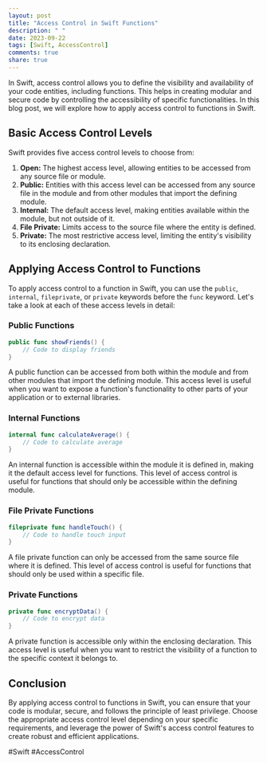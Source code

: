 ```yaml
---
layout: post
title: "Access Control in Swift Functions"
description: " "
date: 2023-09-22
tags: [Swift, AccessControl]
comments: true
share: true
---
```


In Swift, access control allows you to define the visibility and availability of your code entities, including functions. This helps in creating modular and secure code by controlling the accessibility of specific functionalities. In this blog post, we will explore how to apply access control to functions in Swift.

## Basic Access Control Levels

Swift provides five access control levels to choose from:

1. **Open:** The highest access level, allowing entities to be accessed from any source file or module.
2. **Public:** Entities with this access level can be accessed from any source file in the module and from other modules that import the defining module.
3. **Internal:** The default access level, making entities available within the module, but not outside of it.
4. **File Private:** Limits access to the source file where the entity is defined.
5. **Private:** The most restrictive access level, limiting the entity's visibility to its enclosing declaration.

## Applying Access Control to Functions

To apply access control to a function in Swift, you can use the `public`, `internal`, `fileprivate`, or `private` keywords before the `func` keyword. Let's take a look at each of these access levels in detail:

### Public Functions

```swift
public func showFriends() {
    // Code to display friends
}
```

A public function can be accessed from both within the module and from other modules that import the defining module. This access level is useful when you want to expose a function's functionality to other parts of your application or to external libraries.

### Internal Functions

```swift
internal func calculateAverage() {
    // Code to calculate average
}
```

An internal function is accessible within the module it is defined in, making it the default access level for functions. This level of access control is useful for functions that should only be accessible within the defining module.

### File Private Functions

```swift
fileprivate func handleTouch() {
    // Code to handle touch input
}
```

A file private function can only be accessed from the same source file where it is defined. This level of access control is useful for functions that should only be used within a specific file.

### Private Functions

```swift
private func encryptData() {
    // Code to encrypt data
}
```

A private function is accessible only within the enclosing declaration. This access level is useful when you want to restrict the visibility of a function to the specific context it belongs to.

## Conclusion

By applying access control to functions in Swift, you can ensure that your code is modular, secure, and follows the principle of least privilege. Choose the appropriate access control level depending on your specific requirements, and leverage the power of Swift's access control features to create robust and efficient applications.

#Swift #AccessControl